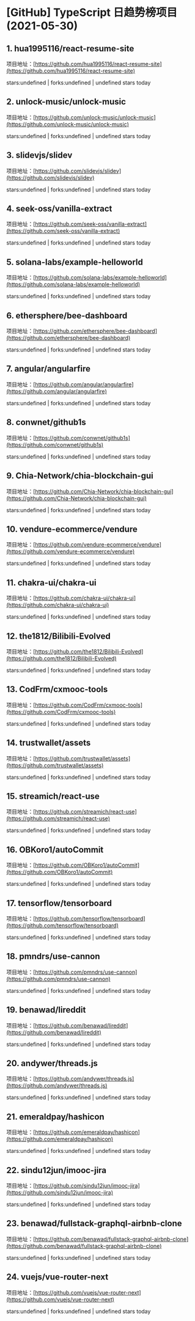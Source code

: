 # [GitHub] TypeScript 日趋势榜项目(2021-05-30)

## 1. hua1995116/react-resume-site 

项目地址：[https://github.com/hua1995116/react-resume-site](https://github.com/hua1995116/react-resume-site)

stars:undefined | forks:undefined | undefined stars today 



## 2. unlock-music/unlock-music 

项目地址：[https://github.com/unlock-music/unlock-music](https://github.com/unlock-music/unlock-music)

stars:undefined | forks:undefined | undefined stars today 



## 3. slidevjs/slidev 

项目地址：[https://github.com/slidevjs/slidev](https://github.com/slidevjs/slidev)

stars:undefined | forks:undefined | undefined stars today 



## 4. seek-oss/vanilla-extract 

项目地址：[https://github.com/seek-oss/vanilla-extract](https://github.com/seek-oss/vanilla-extract)

stars:undefined | forks:undefined | undefined stars today 



## 5. solana-labs/example-helloworld 

项目地址：[https://github.com/solana-labs/example-helloworld](https://github.com/solana-labs/example-helloworld)

stars:undefined | forks:undefined | undefined stars today 



## 6. ethersphere/bee-dashboard 

项目地址：[https://github.com/ethersphere/bee-dashboard](https://github.com/ethersphere/bee-dashboard)

stars:undefined | forks:undefined | undefined stars today 



## 7. angular/angularfire 

项目地址：[https://github.com/angular/angularfire](https://github.com/angular/angularfire)

stars:undefined | forks:undefined | undefined stars today 



## 8. conwnet/github1s 

项目地址：[https://github.com/conwnet/github1s](https://github.com/conwnet/github1s)

stars:undefined | forks:undefined | undefined stars today 



## 9. Chia-Network/chia-blockchain-gui 

项目地址：[https://github.com/Chia-Network/chia-blockchain-gui](https://github.com/Chia-Network/chia-blockchain-gui)

stars:undefined | forks:undefined | undefined stars today 



## 10. vendure-ecommerce/vendure 

项目地址：[https://github.com/vendure-ecommerce/vendure](https://github.com/vendure-ecommerce/vendure)

stars:undefined | forks:undefined | undefined stars today 



## 11. chakra-ui/chakra-ui 

项目地址：[https://github.com/chakra-ui/chakra-ui](https://github.com/chakra-ui/chakra-ui)

stars:undefined | forks:undefined | undefined stars today 



## 12. the1812/Bilibili-Evolved 

项目地址：[https://github.com/the1812/Bilibili-Evolved](https://github.com/the1812/Bilibili-Evolved)

stars:undefined | forks:undefined | undefined stars today 



## 13. CodFrm/cxmooc-tools 

项目地址：[https://github.com/CodFrm/cxmooc-tools](https://github.com/CodFrm/cxmooc-tools)

stars:undefined | forks:undefined | undefined stars today 



## 14. trustwallet/assets 

项目地址：[https://github.com/trustwallet/assets](https://github.com/trustwallet/assets)

stars:undefined | forks:undefined | undefined stars today 



## 15. streamich/react-use 

项目地址：[https://github.com/streamich/react-use](https://github.com/streamich/react-use)

stars:undefined | forks:undefined | undefined stars today 



## 16. OBKoro1/autoCommit 

项目地址：[https://github.com/OBKoro1/autoCommit](https://github.com/OBKoro1/autoCommit)

stars:undefined | forks:undefined | undefined stars today 



## 17. tensorflow/tensorboard 

项目地址：[https://github.com/tensorflow/tensorboard](https://github.com/tensorflow/tensorboard)

stars:undefined | forks:undefined | undefined stars today 



## 18. pmndrs/use-cannon 

项目地址：[https://github.com/pmndrs/use-cannon](https://github.com/pmndrs/use-cannon)

stars:undefined | forks:undefined | undefined stars today 



## 19. benawad/lireddit 

项目地址：[https://github.com/benawad/lireddit](https://github.com/benawad/lireddit)

stars:undefined | forks:undefined | undefined stars today 



## 20. andywer/threads.js 

项目地址：[https://github.com/andywer/threads.js](https://github.com/andywer/threads.js)

stars:undefined | forks:undefined | undefined stars today 



## 21. emeraldpay/hashicon 

项目地址：[https://github.com/emeraldpay/hashicon](https://github.com/emeraldpay/hashicon)

stars:undefined | forks:undefined | undefined stars today 



## 22. sindu12jun/imooc-jira 

项目地址：[https://github.com/sindu12jun/imooc-jira](https://github.com/sindu12jun/imooc-jira)

stars:undefined | forks:undefined | undefined stars today 



## 23. benawad/fullstack-graphql-airbnb-clone 

项目地址：[https://github.com/benawad/fullstack-graphql-airbnb-clone](https://github.com/benawad/fullstack-graphql-airbnb-clone)

stars:undefined | forks:undefined | undefined stars today 



## 24. vuejs/vue-router-next 

项目地址：[https://github.com/vuejs/vue-router-next](https://github.com/vuejs/vue-router-next)

stars:undefined | forks:undefined | undefined stars today 



